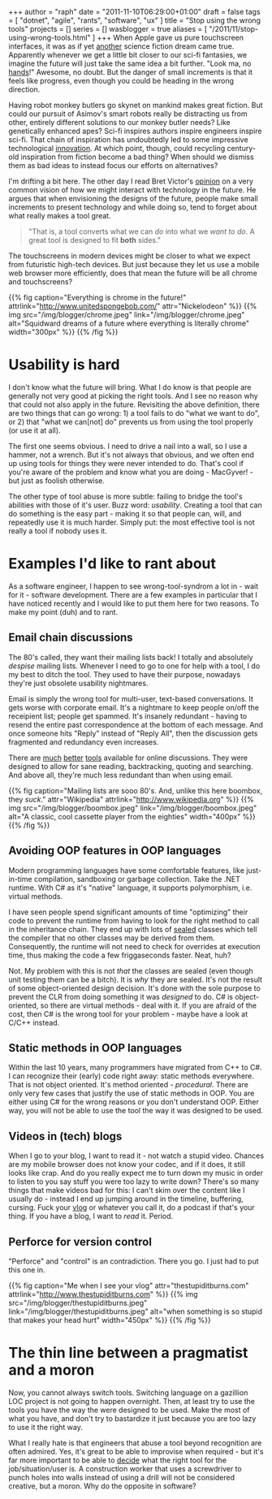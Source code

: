 +++
author = "raph"
date = "2011-11-10T06:29:00+01:00"
draft = false
tags = [ "dotnet", "agile", "rants", "software", "ux" ]
title = "Stop using the wrong tools"
projects = []
series = []
wasblogger = true
aliases = [ "/2011/11/stop-using-wrong-tools.html" ]
+++
When Apple gave us pure touchscreen interfaces, it was as if yet [another](http://screenrant.com/tech-terminator-iron-man-is-here-brusimm-7985/all/1/) science fiction dream came true. Apparently whenever we get a little bit closer to our sci-fi fantasies, we imagine the future will just take the same idea a bit further. "Look ma, no [hands](http://www.ted.com/talks/john_underkoffler_drive_3d_data_with_a_gesture.html)!" Awesome, no doubt. But the danger of small increments is that it feels like progress, even though you could be heading in the wrong direction.

Having robot monkey butlers go skynet on mankind makes great fiction. But could our pursuit of Asimov's smart robots really be distracting us from other, entirely different solutions to our monkey butler needs? Like genetically enhanced apes? Sci-fi inspires authors inspire engineers inspire sci-fi. That chain of inspiration has undoubtedly led to some impressive technological [innovation](http://www.youtube.com/watch?v=Bmglbk_Op64). At which point, though, could recycling century-old inspiration from fiction become a bad thing? When should we dismiss them as bad ideas to instead focus our efforts on alternatives? 

I'm drifting a bit here. The other day I read Bret Victor's [opinion](http://worrydream.com/ABriefRantOnTheFutureOfInteractionDesign/) on a very common vision of how we might interact with technology in the future. He argues that when envisioning the designs of the future, people make small increments to present technology and while doing so, tend to forget about what really makes a tool great.

> "That is, a tool converts what we can *do* into what we *want to do*. A great tool is designed to fit **both** sides."

The touchscreens in modern devices might be closer to what we expect from futuristic high-tech devices. But just because they let us use a mobile web browser more efficiently, does that mean the future will be all chrome and touchscreens? 

{{% fig caption="Everything is chrome in the future!" attrlink="http://www.unitedspongebob.com/" attr="Nickelodeon" %}}
{{% img src="/img/blogger/chrome.jpeg" link="/img/blogger/chrome.jpeg" alt="Squidward dreams of a future where everything is literally chrome" width="300px" %}}
{{% /fig %}}

# Usability is hard
I don't know what the future will bring. What I do know is that people are generally not very good at picking the right tools. And I see no reason why that could not also apply in the future. Revisiting the above definition, there are two things that can go wrong: 1) a tool fails to do "what we want to do", or 2) that "what we can[not] do" prevents us from using the tool properly (or use it at all).

The first one seems obvious. I need to drive a nail into a wall, so I use a hammer, not a wrench. But it's not always that obvious, and we often end up using tools for things they were never intended to do. That's cool if you're aware of the problem and know what you are doing - MacGyver! - but just as foolish otherwise.

The other type of tool abuse is more subtle: failing to bridge the tool's abilities with those of it's user. Buzz word: *usability*. Creating a tool that can do something is the easy part - making it so that people can, will, and repeatedly use it is much harder. Simply put: the most effective tool is not really a tool if nobody uses it.

# Examples I'd like to rant about
As a software engineer, I happen to see wrong-tool-syndrom a lot in - wait for it - software development. There are a few examples in particular that I have noticed recently and I would like to put them here for two reasons. To make my point (duh) and to rant.

## Email chain discussions
The 80's called, they want their mailing lists back! I totally and absolutely *despise* mailing lists. Whenever I need to go to one for help with a tool, I do my best to ditch the tool. They used to have their purpose, nowadays they're just obsolete usability nightmares.

Email is simply the wrong tool for multi-user, text-based conversations. It gets worse with corporate email. It's a nightmare to keep people on/off the receipient list; people get spammed. It's insanely redundant - having to resend the entire past correspondence at the bottom of each message. And once someone hits "Reply" instead of "Reply All", then the discussion gets fragmented and redundancy even increases.

There are [much](http://xmpp.org/extensions/xep-0045.html) [better](http://trac-hacks.org/wiki/DiscussionPlugin) [tools](http://www.coordino.com/) available for online discussions. They were designed to allow for sane reading, backtracking, quoting and searching. And above all, they're much less redundant than when using email.

{{% fig caption="Mailing lists are sooo 80's. And, unlike this here boombox, they *suck*." attr="Wikipedia" attrlink="http://www.wikipedia.org" %}}
{{% img src="/img/blogger/boombox.jpeg" link="/img/blogger/boombox.jpeg" alt="A classic, cool cassette player from the eighties" width="400px" %}}
{{% /fig %}}

## Avoiding OOP features in OOP languages
Modern programming languages have some comfortable features, like just-in-time compilation, sandboxing or garbage collection. Take the .NET runtime. With C# as it's "native" language, it supports polymorphism, i.e. virtual methods.

I have seen people spend significant amounts of time "optimizing" their code to prevent the runtime from having to look for the right method to call in the inheritance chain. They end up with lots of [sealed](http://msdn.microsoft.com/en-us/library/88c54tsw%28v=VS.100%29.aspx) classes which tell the compiler that no other classes may be derived from them. Consequently, the runtime will not need to check for overrides at execution time, thus making the code a few friggaseconds faster. Neat, huh?

Not. My problem with this is not *that* the classes are sealed (even though unit testing them can be a bitch). It is *why* they are sealed. It's not the result of some object-oriented design decision. It's done with the sole purpose to prevent the CLR from doing something it was *designed* to do. C# is object-oriented, so there are virtual methods - deal with it. If you are afraid of the cost, then C# is the wrong tool for your problem - maybe have a look at C/C++ instead.

## Static methods in OOP languages
Within the last 10 years, many programmers have migrated from C++ to C#. I can recognize their (early) code right away: static methods everywhere. That is not object oriented. It's method oriented - *procedural*. There are only very few cases that justify the use of static methods in OOP. You are either using C# for the wrong reasons or you don't understand OOP. Either way, you will not be able to use the tool the way it was designed to be used.

## Videos in (tech) blogs
When I go to your blog, I want to read it - not watch a stupid video. Chances are my mobile browser does not know your codec, and if it does, it still looks like crap. And do you really expect me to turn down my music in order to listen to you say stuff you were too lazy to write down? There's so many things that make videos bad for this: I can't skim over the content like I usually do - instead I end up jumping around in the timeline, buffering, cursing. Fuck your [vlog](http://de.wikipedia.org/wiki/Vlog) or whatever you call it, do a podcast if that's your thing. If you have a blog, I want to *read* it. Period.

## Perforce for version control
"Perforce" and "control" is an contradiction. There you go. I just had to put this one in.

{{% fig caption="Me when I see your vlog" attr="thestupiditburns.com" attrlink="http://www.thestupiditburns.com" %}}
{{% img src="/img/blogger/thestupiditburns.jpeg" link="/img/blogger/thestupiditburns.jpeg" alt="when something is so stupid that makes your head hurt" width="450px" %}}
{{% /fig %}}

# The thin line between a pragmatist and a moron
Now, you cannot always switch tools. Switching language on a gazillion LOC project is not going to happen overnight. Then, at least try to use the tools you have the way the were designed to be used. Make the most of what you have, and don't try to bastardize it just because you are too lazy to use it the right way. 

What I really hate is that engineers that abuse a tool beyond recognition are often admired. Yes, it's great to be able to improvise when required - but it's far more important to be able to [decide](http://www.engineyard.com/blog/2011/the-number-one-trait-of-a-great-developer/) what the right tool for the job/situation/user is. A construction worker that uses a screwdriver to punch holes into walls instead of using a drill will not be considered creative, but a moron. Why do the opposite in software?
